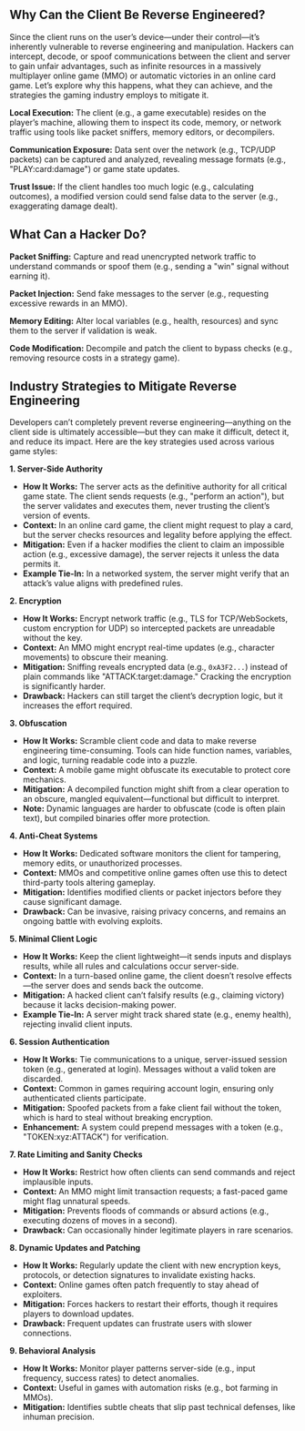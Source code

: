 ## Why Can the Client Be Reverse Engineered?

Since the client runs on the user’s device—under their control—it’s inherently vulnerable to reverse engineering and manipulation. Hackers can intercept, decode, or spoof communications between the client and server to gain unfair advantages, such as infinite resources in a massively multiplayer online game (MMO) or automatic victories in an online card game. Let’s explore why this happens, what they can achieve, and the strategies the gaming industry employs to mitigate it.

**Local Execution:** The client (e.g., a game executable) resides on the player’s machine, allowing them to inspect its code, memory, or network traffic using tools like packet sniffers, memory editors, or decompilers.

**Communication Exposure:** Data sent over the network (e.g., TCP/UDP packets) can be captured and analyzed, revealing message formats (e.g., "PLAY:card:damage") or game state updates.

**Trust Issue:** If the client handles too much logic (e.g., calculating outcomes), a modified version could send false data to the server (e.g., exaggerating damage dealt).

## What Can a Hacker Do?

**Packet Sniffing:** Capture and read unencrypted network traffic to understand commands or spoof them (e.g., sending a "win" signal without earning it).

**Packet Injection:** Send fake messages to the server (e.g., requesting excessive rewards in an MMO).

**Memory Editing:** Alter local variables (e.g., health, resources) and sync them to the server if validation is weak.

**Code Modification:** Decompile and patch the client to bypass checks (e.g., removing resource costs in a strategy game).

## Industry Strategies to Mitigate Reverse Engineering

Developers can’t completely prevent reverse engineering—anything on the client side is ultimately accessible—but they can make it difficult, detect it, and reduce its impact. Here are the key strategies used across various game styles:

**1. Server-Side Authority**

* **How It Works:** The server acts as the definitive authority for all critical game state. The client sends requests (e.g., "perform an action"), but the server validates and executes them, never trusting the client’s version of events.
* **Context:** In an online card game, the client might request to play a card, but the server checks resources and legality before applying the effect.
* **Mitigation:** Even if a hacker modifies the client to claim an impossible action (e.g., excessive damage), the server rejects it unless the data permits it.
* **Example Tie-In:** In a networked system, the server might verify that an attack’s value aligns with predefined rules.

**2. Encryption**

* **How It Works:** Encrypt network traffic (e.g., TLS for TCP/WebSockets, custom encryption for UDP) so intercepted packets are unreadable without the key.
* **Context:** An MMO might encrypt real-time updates (e.g., character movements) to obscure their meaning.
* **Mitigation:** Sniffing reveals encrypted data (e.g., `0xA3F2...`) instead of plain commands like "ATTACK:target:damage." Cracking the encryption is significantly harder.
* **Drawback:** Hackers can still target the client’s decryption logic, but it increases the effort required.

**3. Obfuscation**

* **How It Works:** Scramble client code and data to make reverse engineering time-consuming. Tools can hide function names, variables, and logic, turning readable code into a puzzle.
* **Context:** A mobile game might obfuscate its executable to protect core mechanics.
* **Mitigation:** A decompiled function might shift from a clear operation to an obscure, mangled equivalent—functional but difficult to interpret.
* **Note:** Dynamic languages are harder to obfuscate (code is often plain text), but compiled binaries offer more protection.

**4. Anti-Cheat Systems**

* **How It Works:** Dedicated software monitors the client for tampering, memory edits, or unauthorized processes.
* **Context:** MMOs and competitive online games often use this to detect third-party tools altering gameplay.
* **Mitigation:** Identifies modified clients or packet injectors before they cause significant damage.
* **Drawback:** Can be invasive, raising privacy concerns, and remains an ongoing battle with evolving exploits.

**5. Minimal Client Logic**

* **How It Works:** Keep the client lightweight—it sends inputs and displays results, while all rules and calculations occur server-side.
* **Context:** In a turn-based online game, the client doesn’t resolve effects—the server does and sends back the outcome.
* **Mitigation:** A hacked client can’t falsify results (e.g., claiming victory) because it lacks decision-making power.
* **Example Tie-In:** A server might track shared state (e.g., enemy health), rejecting invalid client inputs.

**6. Session Authentication**

* **How It Works:** Tie communications to a unique, server-issued session token (e.g., generated at login). Messages without a valid token are discarded.
* **Context:** Common in games requiring account login, ensuring only authenticated clients participate.
* **Mitigation:** Spoofed packets from a fake client fail without the token, which is hard to steal without breaking encryption.
* **Enhancement:** A system could prepend messages with a token (e.g., "TOKEN:xyz:ATTACK") for verification.

**7. Rate Limiting and Sanity Checks**

* **How It Works:** Restrict how often clients can send commands and reject implausible inputs.
* **Context:** An MMO might limit transaction requests; a fast-paced game might flag unnatural speeds.
* **Mitigation:** Prevents floods of commands or absurd actions (e.g., executing dozens of moves in a second).
* **Drawback:** Can occasionally hinder legitimate players in rare scenarios.

**8. Dynamic Updates and Patching**

* **How It Works:** Regularly update the client with new encryption keys, protocols, or detection signatures to invalidate existing hacks.
* **Context:** Online games often patch frequently to stay ahead of exploiters.
* **Mitigation:** Forces hackers to restart their efforts, though it requires players to download updates.
* **Drawback:** Frequent updates can frustrate users with slower connections.

**9. Behavioral Analysis**

* **How It Works:** Monitor player patterns server-side (e.g., input frequency, success rates) to detect anomalies.
* **Context:** Useful in games with automation risks (e.g., bot farming in MMOs).
* **Mitigation:** Identifies subtle cheats that slip past technical defenses, like inhuman precision.